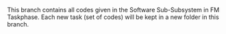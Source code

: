 This branch contains all codes given in the Software Sub-Subsystem in FM Taskphase.
Each new task (set of codes) will be kept in a new folder in this branch.
